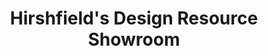 ---
title: "Hirshfield's Design Resource Showroom"
url: /minneapolis/hirshfields-design-resource-showroom/
shop: interior decoration
---